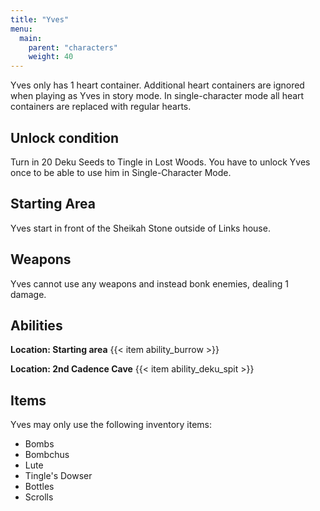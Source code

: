 ```yaml
---
title: "Yves"
menu:
  main:
    parent: "characters"
    weight: 40
---
```



Yves only has 1 heart container.
Additional heart containers are ignored when playing as Yves in story mode.
In single-character mode all heart containers are replaced with regular hearts.

## Unlock condition

Turn in 20 Deku Seeds to Tingle in Lost Woods.
You have to unlock Yves once to be able to use him in Single-Character Mode.

## Starting Area

Yves start in front of the Sheikah Stone outside of Links house.

## Weapons

Yves cannot use any weapons and instead bonk enemies, dealing 1 damage.

## Abilities

**Location: Starting area**
{{< item ability_burrow >}}

**Location: 2nd Cadence Cave**
{{< item ability_deku_spit >}}

## Items

Yves may only use the following inventory items:
- Bombs
- Bombchus
- Lute
- Tingle's Dowser
- Bottles
- Scrolls
